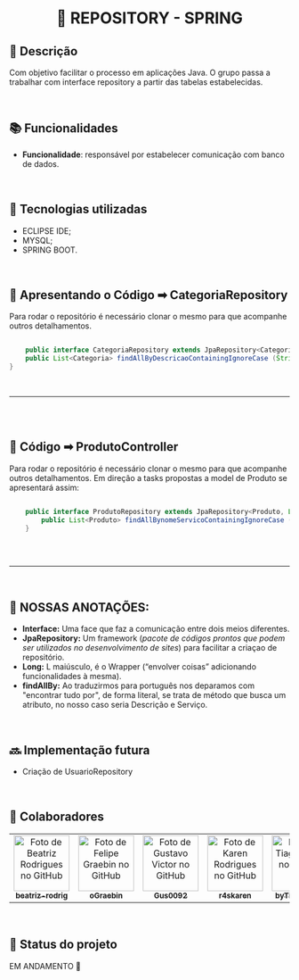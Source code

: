 <h1 align="center">💚 REPOSITORY - SPRING</h1>

## :memo: Descrição
Com objetivo facilitar o processo em aplicações Java. O grupo passa a trabalhar com interface repository a partir das tabelas estabelecidas. 

<br>

## :books: Funcionalidades
* <b>Funcionalidade</b>: responsável por estabelecer comunicação com banco de dados.


<br>

## :wrench: Tecnologias utilizadas
* ECLIPSE IDE;
* MYSQL;
* SPRING BOOT.

<br>

## :rocket: Apresentando o Código ➡ CategoriaRepository
Para rodar o repositório é necessário clonar o mesmo para que acompanhe outros detalhamentos. 
<br>
~~~Java

	public interface CategoriaRepository extends JpaRepository<Categoria, Long>{
	public List<Categoria> findAllByDescricaoContainingIgnoreCase (String descricao);
}

~~~

<br>

<hr size = "2"</hr>

<br>
<br>

## :rocket: Código ➡ ProdutoController
Para rodar o repositório é necessário clonar o mesmo para que acompanhe outros detalhamentos. Em direção a tasks propostas a model de Produto se apresentará assim:
<br>
~~~Java

    public interface ProdutoRepository extends JpaRepository<Produto, Long>{
		public List<Produto> findAllBynomeServicoContainingIgnoreCase (String nomeServico);
	}
  
~~~

<br>

<hr size = "2"</hr>

<br>

## 🔺 NOSSAS ANOTAÇÕES:
 
* **Interface:** Uma face que faz a comunicação entre dois meios diferentes.
* **JpaRepository:** Um framework (_pacote de códigos prontos que podem ser utilizados no desenvolvimento de sites_) para facilitar a criaçao de repositório.
* **Long:** L maiúsculo, é o Wrapper (“envolver coisas” adicionando funcionalidades à mesma).
* **findAllBy:** Ao traduzirmos para português nos deparamos com "encontrar tudo por", de forma literal, se trata de método que busca um atributo, no nosso caso seria Descrição 
e Serviço.

<br>


## :soon: Implementação futura
* Criação de UsuarioRepository

<br>

## :handshake: Colaboradores
<table>
  <tr>
    <td align="center">
      <a href="https://github.com/beatriz-rodrig">
        <img src="https://avatars.githubusercontent.com/u/89103950?v=4" width="100px;" alt="Foto de Beatriz Rodrigues no GitHub"/><br>
        <sub>
          <b>beatriz-rodrig</b>
        </sub>
      </a>
    </td>    
    <td align="center">
      <a href="https://github.com/oGraebin">
        <img src="https://avatars.githubusercontent.com/u/84040211?v=4" width="100px;" alt="Foto de Felipe Graebin no GitHub"/><br>
        <sub>
          <b>oGraebin</b>
        </sub>
      </a>
    </td>
    <td align="center">
      <a href="https://github.com/Gus0092">
        <img src="https://avatars.githubusercontent.com/u/88991885?v=4" width="100px;" alt="Foto de Gustavo Victor no GitHub"/><br>
        <sub>
          <b>Gus0092</b>
        </sub>
      </a>
    </td>
    <td align="center">
      <a href="http://github.com/r4skaren">
        <img src="https://avatars.githubusercontent.com/u/86742652?v=4" width="100px;" alt="Foto de Karen Rodrigues no GitHub"/><br>
        <sub>
          <b>r4skaren</b>
        </sub>
      </a>
    </td>
        <td align="center">
      <a href="https://github.com/byTiagoAssis">
        <img src="https://avatars.githubusercontent.com/u/86063887?v=4" width="100px;" alt="Foto de Tiago Assis no GitHub"/><br>
        <sub>
          <b>byTiagoAssis</b>
        </sub>
      </a>
    </td>
  </tr>
</table>

<br>

## :dart: Status do projeto
EM ANDAMENTO 🔄
